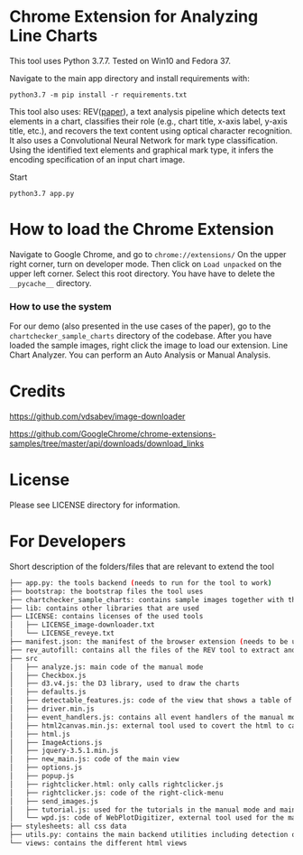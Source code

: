 # Chrome Extension for Analyzing Line Charts

This tool uses Python 3.7.7. Tested on Win10 and Fedora 37.

Navigate to the main app directory and install requirements with:

```
python3.7 -m pip install -r requirements.txt
```

This tool also uses:
REV([paper](http://idl.cs.washington.edu/papers/reverse-engineering-vis/)), a text analysis pipeline which detects text elements in a chart, classifies their role (e.g., chart title, x-axis label, y-axis title, etc.), and recovers the text content using optical character recognition. It also uses a Convolutional Neural Network for mark type classification. Using the identified text elements and graphical mark type, it infers the encoding specification of an input chart image.

Start
```
python3.7 app.py
```

# How to load the Chrome Extension

Navigate to Google Chrome, and go to `chrome://extensions/`
On the upper right corner, turn on developer mode. Then click on `Load unpacked` on the upper left corner. Select this root directory.
You have have to delete the ``__pycache__`` directory.

### How to use the system
For our demo (also presented in the use cases of the paper), go to the `chartchecker_sample_charts` directory of the codebase.
After you have loaded the sample images, right click the image to load our extension.
Line Chart Analyzer.
You can perform an Auto Analysis or Manual Analysis.

# Credits

https://github.com/vdsabev/image-downloader



https://github.com/GoogleChrome/chrome-extensions-samples/tree/master/api/downloads/download_links

# License

Please see LICENSE directory for information.

# For Developers

Short description of the folders/files that are relevant to extend the tool
```bash
├── app.py: the tools backend (needs to run for the tool to work)
├── bootstrap: the bootstrap files the tool uses
├── chartchecker_sample_charts: contains sample images together with their csv files that the tool currently needs for automatic analysis
├── lib: contains other libraries that are used
├── LICENSE: contains licenses of the used tools
│   ├── LICENSE_image-downloader.txt
│   └── LICENSE_reveye.txt
├── manifest.json: the manifest of the browser extension (needs to be updated to 3.0)
├── rev_autofill: contains all the files of the REV tool to extract and classify text data in charts
├── src
│   ├── analyze.js: main code of the manual mode
│   ├── Checkbox.js
│   ├── d3.v4.js: the D3 library, used to draw the charts
│   ├── defaults.js
│   ├── detectable_features.js: code of the view that shows a table of all misleading features our tool can detect
│   ├── driver.min.js
│   ├── event_handlers.js: contains all event handlers of the manual mode
│   ├── html2canvas.min.js: external tool used to covert the html to canvas for sharing
│   ├── html.js
│   ├── ImageActions.js
│   ├── jquery-3.5.1.min.js
│   ├── new_main.js: code of the main view
│   ├── options.js
│   ├── popup.js
│   ├── rightclicker.html: only calls rightclicker.js
│   ├── rightclicker.js: code of the right-click-menu
│   ├── send_images.js
│   ├── tutorial.js: used for the tutorials in the manual mode and main view
│   └── wpd.js: code of WebPlotDigitizer, external tool used for the manual mode
├── stylesheets: all css data
├── utils.py: contains the main backend utilities including detection of all misleading features
└── views: contains the different html views

```
